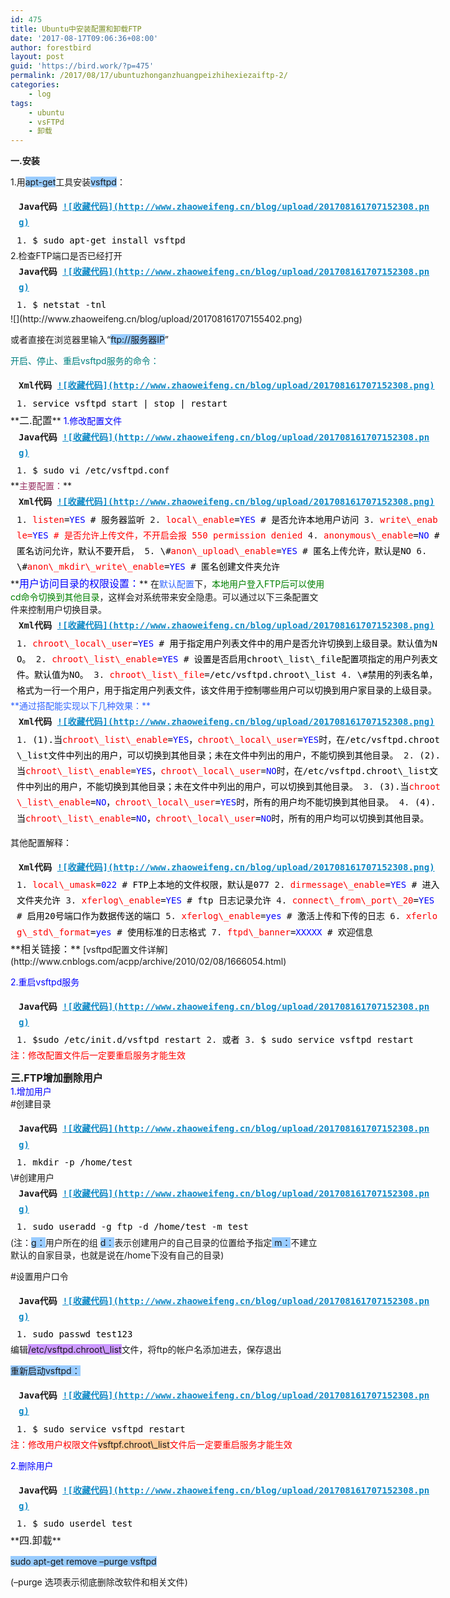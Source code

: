 ```yaml
---
id: 475
title: Ubuntu中安装配置和卸载FTP
date: '2017-08-17T09:06:36+08:00'
author: forestbird
layout: post
guid: 'https://bird.work/?p=475'
permalink: /2017/08/17/ubuntuzhonganzhuangpeizhihexiezaiftp-2/
categories:
    - log
tags:
    - ubuntu
    - vsFTPd
    - 卸载
---
```


 **一.安装**

1.用<span style="background-color: rgb(153, 204, 255);">apt-get</span>工具安装<span style="background-color: rgb(153, 204, 255);">vsftpd</span>：

<div class="dp-highlighter" id="" style="font-family: Monaco, 'DejaVu Sans Mono', 'Bitstream Vera Sans Mono', Consolas, 'Courier New', monospace; width: 679px; overflow: auto; margin-left: 9px; padding: 1px; word-break: break-all; word-wrap: break-word; line-height: 25.2px;"><div class="bar"><div class="tools" style="padding: 3px; margin: 0px; font-weight: bold;">Java代码 <a style="color: rgb(16, 138, 198); text-decoration: underline;" title="收藏这段代码">![收藏代码](http://www.zhaoweifeng.cn/blog/upload/201708161707152308.png)</a></div></div>1. <span style="color: black;">$ sudo apt-get install vsftpd </span>

</div>   
2.检查FTP端口是否已经打开

<div class="dp-highlighter" id="" style="font-family: Monaco, 'DejaVu Sans Mono', 'Bitstream Vera Sans Mono', Consolas, 'Courier New', monospace; width: 679px; overflow: auto; margin-left: 9px; padding: 1px; word-break: break-all; word-wrap: break-word; line-height: 25.2px;"><div class="bar"><div class="tools" style="padding: 3px; margin: 0px; font-weight: bold;">Java代码 <a style="color: rgb(16, 138, 198); text-decoration: underline;" title="收藏这段代码">![收藏代码](http://www.zhaoweifeng.cn/blog/upload/201708161707152308.png)</a></div></div>1. <span style="color: black;">$ netstat -tnl </span>

</div>![](http://www.zhaoweifeng.cn/blog/upload/201708161707155402.png)

或者直接在浏览器里输入“<span style="background-color: rgb(153, 204, 255);">ftp://服务器IP</span>”

<span style="color: rgb(0, 128, 128);">开启、停止、重启vsftpd服务的命令：</span>

<div class="dp-highlighter" id="" style="font-family: Monaco, 'DejaVu Sans Mono', 'Bitstream Vera Sans Mono', Consolas, 'Courier New', monospace; width: 679px; overflow: auto; margin-left: 9px; padding: 1px; word-break: break-all; word-wrap: break-word; line-height: 25.2px;"><div class="bar"><div class="tools" style="padding: 3px; margin: 0px; font-weight: bold;">Xml代码 <a style="color: rgb(16, 138, 198); text-decoration: underline;" title="收藏这段代码">![收藏代码](http://www.zhaoweifeng.cn/blog/upload/201708161707152308.png)</a></div></div>1. <span style="color: black;">service vsftpd start | stop | restart </span>

</div>**<span style="font-size: 16px;">二.配置</span>**  
<span style="color: rgb(0, 0, 255);">1.修改配置文件</span>

<div class="dp-highlighter" id="" style="font-family: Monaco, 'DejaVu Sans Mono', 'Bitstream Vera Sans Mono', Consolas, 'Courier New', monospace; width: 679px; overflow: auto; margin-left: 9px; padding: 1px; word-break: break-all; word-wrap: break-word; line-height: 25.2px;"><div class="bar"><div class="tools" style="padding: 3px; margin: 0px; font-weight: bold;">Java代码 <a style="color: rgb(16, 138, 198); text-decoration: underline;" title="收藏这段代码">![收藏代码](http://www.zhaoweifeng.cn/blog/upload/201708161707152308.png)</a></div></div>1. <span style="color: black;">$ sudo vi /etc/vsftpd.conf </span>

</div>**<span style="color: rgb(153, 51, 102);">主要配置：</span>**

<div class="dp-highlighter" id="" style="font-family: Monaco, 'DejaVu Sans Mono', 'Bitstream Vera Sans Mono', Consolas, 'Courier New', monospace; width: 679px; overflow: auto; margin-left: 9px; padding: 1px; word-break: break-all; word-wrap: break-word; line-height: 25.2px;"><div class="bar"><div class="tools" style="padding: 3px; margin: 0px; font-weight: bold;">Xml代码 <a style="color: rgb(16, 138, 198); text-decoration: underline;" title="收藏这段代码">![收藏代码](http://www.zhaoweifeng.cn/blog/upload/201708161707152308.png)</a></div></div>1. <span style="color: black;"><span class="attribute" style="color: red;">listen</span>=<span class="attribute-value" style="color: blue;">YES</span> # 服务器监听 </span>
2. <span style="color: black;"><span class="attribute" style="color: red;">local\_enable</span>=<span class="attribute-value" style="color: blue;">YES</span> # 是否允许本地用户访问 </span>
3. <spa n="" style="color: black;"><spa class="attribute" n="" style="color: red;">write\_enable=<span class="attribute-value" style="color: blue;">YES</span> # 是否允许上传文件，不开启会报 550 permission denied </spa></spa>
4. <span style="color: black;"><span class="attribute" style="color: red;">anonymous\_enable</span>=<span class="attribute-value" style="color: blue;">NO</span> # 匿名访问允许，默认不要开启， </span>
5. <span style="color: black;">\#<span class="attribute" style="color: red;">anon\_upload\_enable</span>=<span class="attribute-value" style="color: blue;">YES</span> # 匿名上传允许，默认是NO </span>
6. <span style="color: black;">\#<span class="attribute" style="color: red;">anon\_mkdir\_write\_enable</span>=<span class="attribute-value" style="color: blue;">YES</span> # 匿名创建文件夹允许 </span>

</div>**<span style="font-size: 16px; color: rgb(0, 0, 255);">用户访问目录的权限设置：</span>**  
在<span style="color: rgb(51, 102, 255);">默认配置</span>下，<span style="color: rgb(0, 128, 0);">本地用户登入FTP后可以使用cd命令切换到其他目录</span>，这样会对系统带来安全隐患。可以通过以下三条配置文件来控制用户切换目录。

<div class="dp-highlighter" id="" style="font-family: Monaco, 'DejaVu Sans Mono', 'Bitstream Vera Sans Mono', Consolas, 'Courier New', monospace; width: 679px; overflow: auto; margin-left: 9px; padding: 1px; word-break: break-all; word-wrap: break-word; line-height: 25.2px;"><div class="bar"><div class="tools" style="padding: 3px; margin: 0px; font-weight: bold;">Xml代码 <a style="color: rgb(16, 138, 198); text-decoration: underline;" title="收藏这段代码">![收藏代码](http://www.zhaoweifeng.cn/blog/upload/201708161707152308.png)</a></div></div>1. <span style="color: black;"><span class="attribute" style="color: red;">chroot\_local\_user</span>=<span class="attribute-value" style="color: blue;">YES</span> # 用于指定用户列表文件中的用户是否允许切换到上级目录。默认值为NO。 </span>
2. <span style="color: black;"><span class="attribute" style="color: red;">chroot\_list\_enable</span>=<span class="attribute-value" style="color: blue;">YES</span> # 设置是否启用chroot\_list\_file配置项指定的用户列表文件。默认值为NO。 </span>
3. <span style="color: black;"><span class="attribute" style="color: red;">chroot\_list\_file</span>=/etc/vsftpd.chroot\_list </span>
4. <span style="color: black;">\#禁用的列表名单，格式为一行一个用户，用于指定用户列表文件，该文件用于控制哪些用户可以切换到用户家目录的上级目录。 </span>

</div>   
<span style="color: rgb(51, 102, 255);">**通过搭配能实现以下几种效果：**</span>

<div class="dp-highlighter" id="" style="font-family: Monaco, 'DejaVu Sans Mono', 'Bitstream Vera Sans Mono', Consolas, 'Courier New', monospace; width: 679px; overflow: auto; margin-left: 9px; padding: 1px; word-break: break-all; word-wrap: break-word; line-height: 25.2px;"><div class="bar"><div class="tools" style="padding: 3px; margin: 0px; font-weight: bold;">Xml代码 <a style="color: rgb(16, 138, 198); text-decoration: underline;" title="收藏这段代码">![收藏代码](http://www.zhaoweifeng.cn/blog/upload/201708161707152308.png)</a></div></div>1. <span style="color: black;">(1).当<span class="attribute" style="color: red;">chroot\_list\_enable</span>=<span class="attribute-value" style="color: blue;">YES</span>，<span class="attribute" style="color: red;">chroot\_local\_user</span>=<span class="attribute-value" style="color: blue;">YES</span>时，在/etc/vsftpd.chroot\_list文件中列出的用户，可以切换到其他目录；未在文件中列出的用户，不能切换到其他目录。 </span>
2. <span style="color: black;">(2).当<span class="attribute" style="color: red;">chroot\_list\_enable</span>=<span class="attribute-value" style="color: blue;">YES</span>，<span class="attribute" style="color: red;">chroot\_local\_user</span>=<span class="attribute-value" style="color: blue;">NO</span>时，在/etc/vsftpd.chroot\_list文件中列出的用户，不能切换到其他目录；未在文件中列出的用户，可以切换到其他目录。 </span>
3. <span style="color: black;">(3).当<span class="attribute" style="color: red;">chroot\_list\_enable</span>=<span class="attribute-value" style="color: blue;">NO</span>，<span class="attribute" style="color: red;">chroot\_local\_user</span>=<span class="attribute-value" style="color: blue;">YES</span>时，所有的用户均不能切换到其他目录。 </span>
4. <span style="color: black;">(4).当<span class="attribute" style="color: red;">chroot\_list\_enable</span>=<span class="attribute-value" style="color: blue;">NO</span>，<span class="attribute" style="color: red;">chroot\_local\_user</span>=<span class="attribute-value" style="color: blue;">NO</span>时，所有的用户均可以切换到其他目录。 </span>

</div><span style="color: rgb(51, 102, 255);"> </span>

其他配置解释：

<div class="dp-highlighter" id="" style="font-family: Monaco, 'DejaVu Sans Mono', 'Bitstream Vera Sans Mono', Consolas, 'Courier New', monospace; width: 679px; overflow: auto; margin-left: 9px; padding: 1px; word-break: break-all; word-wrap: break-word; line-height: 25.2px;"><div class="bar"><div class="tools" style="padding: 3px; margin: 0px; font-weight: bold;">Xml代码 <a style="color: rgb(16, 138, 198); text-decoration: underline;" title="收藏这段代码">![收藏代码](http://www.zhaoweifeng.cn/blog/upload/201708161707152308.png)</a></div></div>1. <span style="color: black;"><span class="attribute" style="color: red;">local\_umask</span>=<span class="attribute-value" style="color: blue;">022</span> # FTP上本地的文件权限，默认是077 </span>
2. <span style="color: black;"><span class="attribute" style="color: red;">dirmessage\_enable</span>=<span class="attribute-value" style="color: blue;">YES</span> # 进入文件夹允许 </span>
3. <span style="color: black;"><span class="attribute" style="color: red;">xferlog\_enable</span>=<span class="attribute-value" style="color: blue;">YES</span> # ftp 日志记录允许 </span>
4. <span style="color: black;"><span class="attribute" style="color: red;">connect\_from\_port\_20</span>=<span class="attribute-value" style="color: blue;">YES</span> # 启用20号端口作为数据传送的端口 </span>
5. <span style="color: black;"><span class="attribute" style="color: red;">xferlog\_enable</span>=<span class="attribute-value" style="color: blue;">yes</span> # 激活上传和下传的日志 </span>
6. <span style="color: black;"><span class="attribute" style="color: red;">xferlog\_std\_format</span>=<span class="attribute-value" style="color: blue;">yes</span> # 使用标准的日志格式 </span>
7. <span style="color: black;"><span class="attribute" style="color: red;">ftpd\_banner</span>=<span class="attribute-value" style="color: blue;">XXXXX</span> # 欢迎信息 </span>

</div>   
<span style="font-size: 16px;">**相关链接：**</span>  
[vsftpd配置文件详解](http://www.cnblogs.com/acpp/archive/2010/02/08/1666054.html)

<span style="color: rgb(0, 0, 255);">2.重启vsftpd服务</span>

<div class="dp-highlighter" id="" style="font-family: Monaco, 'DejaVu Sans Mono', 'Bitstream Vera Sans Mono', Consolas, 'Courier New', monospace; width: 679px; overflow: auto; margin-left: 9px; padding: 1px; word-break: break-all; word-wrap: break-word; line-height: 25.2px;"><div class="bar"><div class="tools" style="padding: 3px; margin: 0px; font-weight: bold;">Java代码 <a style="color: rgb(16, 138, 198); text-decoration: underline;" title="收藏这段代码">![收藏代码](http://www.zhaoweifeng.cn/blog/upload/201708161707152308.png)</a></div></div>1. <span style="color: black;">$sudo /etc/init.d/vsftpd restart </span>
2. <span style="color: black;">或者 </span>
3. <span style="color: black;">$ sudo service vsftpd restart </span>

</div><span style="color: rgb(255, 0, 0);">注：修改配置文件后一定要重启服务才能生效</span>

   
**<span style="font-size: 16px;">三.FTP增加删除用户</span>**  
<span style="color: rgb(0, 0, 255);">1.增加用户</span>  
\#创建目录

<div class="dp-highlighter" id="" style="font-family: Monaco, 'DejaVu Sans Mono', 'Bitstream Vera Sans Mono', Consolas, 'Courier New', monospace; width: 679px; overflow: auto; margin-left: 9px; padding: 1px; word-break: break-all; word-wrap: break-word; line-height: 25.2px;"><div class="bar"><div class="tools" style="padding: 3px; margin: 0px; font-weight: bold;">Java代码 <a style="color: rgb(16, 138, 198); text-decoration: underline;" title="收藏这段代码">![收藏代码](http://www.zhaoweifeng.cn/blog/upload/201708161707152308.png)</a></div></div>1. <span style="color: black;">mkdir -p /home/test </span>

</div>   
\#创建用户

<div class="dp-highlighter" id="" style="font-family: Monaco, 'DejaVu Sans Mono', 'Bitstream Vera Sans Mono', Consolas, 'Courier New', monospace; width: 679px; overflow: auto; margin-left: 9px; padding: 1px; word-break: break-all; word-wrap: break-word; line-height: 25.2px;"><div class="bar"><div class="tools" style="padding: 3px; margin: 0px; font-weight: bold;">Java代码 <a style="color: rgb(16, 138, 198); text-decoration: underline;" title="收藏这段代码">![收藏代码](http://www.zhaoweifeng.cn/blog/upload/201708161707152308.png)</a></div></div>1. <span style="color: black;">sudo useradd -g ftp -d /home/test -m test </span>

</div>(注：<span style="background-color: rgb(153, 204, 255);">g：</span>用户所在的组 <span style="background-color: rgb(153, 204, 255);">d：</span>表示创建用户的自己目录的位置给予指定<span style="background-color: rgb(153, 204, 255);"> m：</span>不建立默认的自家目录，也就是说在/home下没有自己的目录)

\#设置用户口令

<div class="dp-highlighter" id="" style="font-family: Monaco, 'DejaVu Sans Mono', 'Bitstream Vera Sans Mono', Consolas, 'Courier New', monospace; width: 679px; overflow: auto; margin-left: 9px; padding: 1px; word-break: break-all; word-wrap: break-word; line-height: 25.2px;"><div class="bar"><div class="tools" style="padding: 3px; margin: 0px; font-weight: bold;">Java代码 <a style="color: rgb(16, 138, 198); text-decoration: underline;" title="收藏这段代码">![收藏代码](http://www.zhaoweifeng.cn/blog/upload/201708161707152308.png)</a></div></div>1. <span style="color: black;">sudo passwd test123 </span>

</div>   
编辑<span style="background-color: rgb(204, 153, 255);">/etc/vsftpd.chroot\_list</span>文件，将ftp的帐户名添加进去，保存退出

<span style="background-color: rgb(153, 204, 255);">重新启动vsftpd：</span>

<div class="dp-highlighter" id="" style="font-family: Monaco, 'DejaVu Sans Mono', 'Bitstream Vera Sans Mono', Consolas, 'Courier New', monospace; width: 679px; overflow: auto; margin-left: 9px; padding: 1px; word-break: break-all; word-wrap: break-word; line-height: 25.2px;"><div class="bar"><div class="tools" style="padding: 3px; margin: 0px; font-weight: bold;">Java代码 <a style="color: rgb(16, 138, 198); text-decoration: underline;" title="收藏这段代码">![收藏代码](http://www.zhaoweifeng.cn/blog/upload/201708161707152308.png)</a></div></div>1. <span style="color: black;">$ sudo service vsftpd restart </span>

</div><span style="color: rgb(255, 0, 0);">注：修改用户权限文件</span><span style="background-color: rgb(255, 204, 153);">vsftpf.chroot\_list</span><span style="color: rgb(255, 0, 0);">文件后一定要重启服务才能生效</span>

<span style="color: rgb(0, 0, 255);">2.删除用户</span>

<div class="dp-highlighter" id="" style="font-family: Monaco, 'DejaVu Sans Mono', 'Bitstream Vera Sans Mono', Consolas, 'Courier New', monospace; width: 679px; overflow: auto; margin-left: 9px; padding: 1px; word-break: break-all; word-wrap: break-word; line-height: 25.2px;"><div class="bar"><div class="tools" style="padding: 3px; margin: 0px; font-weight: bold;">Java代码 <a style="color: rgb(16, 138, 198); text-decoration: underline;" title="收藏这段代码">![收藏代码](http://www.zhaoweifeng.cn/blog/upload/201708161707152308.png)</a></div></div>1. <span style="color: black;">$ sudo userdel test </span>

</div>**<span style="font-size: 16px;">四.卸载</span>**

<span style="background-color: rgb(153, 204, 255);">sudo apt-get remove –purge vsftpd</span>

(–purge 选项表示彻底删除改软件和相关文件)